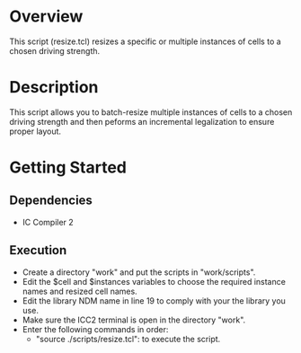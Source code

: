 # Overview
This script (resize.tcl) resizes a specific or multiple instances of cells to a chosen driving strength.

# Description
This script allows you to batch-resize multiple instances of cells to a chosen driving strength and then peforms an incremental legalization to ensure proper layout.

# Getting Started
## Dependencies
* IC Compiler 2

## Execution
* Create a directory "work" and put the scripts in "work/scripts".
* Edit the $cell and $instances variables to choose the required instance names and resized cell names.
* Edit the library NDM name in line 19 to comply with your the library you use.
* Make sure the ICC2 terminal is open in the directory "work".
* Enter the following commands in order:
    * "source ./scripts/resize.tcl":                          to execute the script.